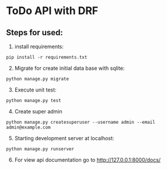 # ToDo API with DRF

## Steps for used:

1. install requirements:

`pip install -r requirements.txt`

2. Migrate for create initial data base with sqlite:

`python manage.py migrate`

3. Execute unit test:

`python manage.py test`

4. Create super admin

`python manage.py createsuperuser --username admin --email admin@example.com`

5. Starting development server at localhost:

`python manage.py runserver`

6. For view api documentation go to http://127.0.0.1:8000/docs/



